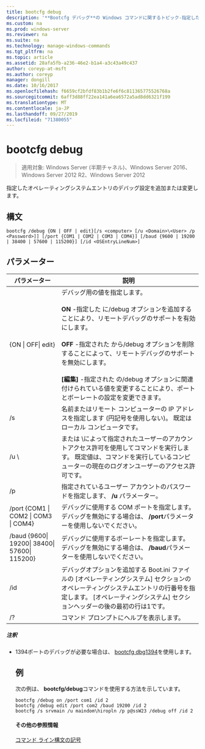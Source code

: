 ```yaml
---
title: bootcfg debug
description: '**Bootcfg デバッグ**の Windows コマンドに関するトピック-指定したオペレーティングシステムエントリのデバッグ設定を追加または変更します。'
ms.custom: na
ms.prod: windows-server
ms.reviewer: na
ms.suite: na
ms.technology: manage-windows-commands
ms.tgt_pltfrm: na
ms.topic: article
ms.assetid: 28afa5fb-a236-46e2-b1a4-a3c43a49c437
author: coreyp-at-msft
ms.author: coreyp
manager: dongill
ms.date: 10/16/2017
ms.openlocfilehash: f6659cf2bfdf83b1b2fe6f6c811365775526768a
ms.sourcegitcommit: 6aff3d88ff22ea141a6ea6572a5ad8dd6321f199
ms.translationtype: MT
ms.contentlocale: ja-JP
ms.lasthandoff: 09/27/2019
ms.locfileid: "71380055"
---
```

# <a name="bootcfg-debug"></a>bootcfg debug

>適用対象: Windows Server (半期チャネル)、Windows Server 2016、Windows Server 2012 R2、Windows Server 2012

指定したオペレーティングシステムエントリのデバッグ設定を追加または変更します。

## <a name="syntax"></a>構文
```
bootcfg /debug {ON | OFF | edit}[/s <computer> [/u <Domain>\<User> /p <Password>]] [/port {COM1 | COM2 | COM3 | COM4}] [/baud {9600 | 19200 | 38400 | 57600 | 115200}] [/id <OSEntryLineNum>]
```
## <a name="parameters"></a>パラメーター

|                           パラメーター                           |                                                                                                                                                                                                                    説明                                                                                                                                                                                                                    |
|---------------------------------------------------------------|---------------------------------------------------------------------------------------------------------------------------------------------------------------------------------------------------------------------------------------------------------------------------------------------------------------------------------------------------------------------------------------------------------------------------------------------------|
|                  {ON &#124; OFF&#124; edit}                   | デバッグ用の値を指定します。<br /><br />**ON** -指定した <OSEntryLineNum>に/debug オプションを追加することにより、リモートデバッグのサポートを有効にします。<br /><br />**OFF** -指定された <OSEntryLineNum>から/debug オプションを削除することによって、リモートデバッグのサポートを無効にします。<br /><br />**[編集]** -指定された <OSEntryLineNum>の/debug オプションに関連付けられている値を変更することにより、ポートとボーレートの設定を変更できます。 |
|                         /s <computer>                         |                                                                                                                                                                名前またはリモート コンピューターの IP アドレスを指定します (円記号を使用しない)。 既定はローカル コンピュータです。                                                                                                                                                                 |
|                      /u <Domain>\\<User>                      |                                                                                                                       <User> または <Domain>\\<User>によって指定されたユーザーのアカウントアクセス許可を使用してコマンドを実行します。 既定値は、コマンドを実行しているコンピューターの現在のログオンユーザーのアクセス許可です。                                                                                                                        |
|                         /p <Password>                         |                                                                                                                                                                               指定されているユーザー アカウントのパスワードを指定します、 **/u** パラメーター。                                                                                                                                                                               |
|       /port {COM1 &#124; COM2 &#124; COM3 &#124; COM4}        |                                                                                                                                                                デバッグに使用する COM ポートを指定します。 デバッグを無効にする場合は、 **/port**パラメーターを使用しないでください。                                                                                                                                                                |
| /baud {9600&#124; 19200&#124; 38400&#124; 57600&#124; 115200} |                                                                                                                                                               デバッグに使用するボーレートを指定します。 デバッグを無効にする場合は、 **/baud**パラメーターを使用しないでください。                                                                                                                                                                |
|                     /id <OSEntryLineNum>                      |                                                                                                               デバッグオプションを追加する Boot.ini ファイルの [オペレーティングシステム] セクションのオペレーティングシステムエントリの行番号を指定します。 [オペレーティングシステム] セクションヘッダーの後の最初の行は1です。                                                                                                                |
|                              /?                               |                                                                                                                                                                                                       コマンド プロンプトにヘルプを表示します。                                                                                                                                                                                                        |

##### <a name="remarks"></a>注釈
- 1394ポートのデバッグが必要な場合は、 [bootcfg dbg1394](bootcfg-dbg1394.md)を使用します。
  ## <a name="BKMK_examples"></a>例
  次の例は、 **bootcfg/debug**コマンドを使用する方法を示しています。
  ```
  bootcfg /debug on /port com1 /id 2 
  bootcfg /debug edit /port com2 /baud 19200 /id 2 
  bootcfg /s srvmain /u maindom\hiropln /p p@ssW23 /debug off /id 2
  ```
  #### <a name="additional-references"></a>その他の参照情報
  [コマンド ライン構文の記号](command-line-syntax-key.md)
